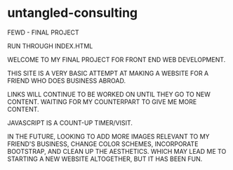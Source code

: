 # untangled-consulting
FEWD - FINAL PROJECT

RUN THROUGH INDEX.HTML

WELCOME TO MY FINAL PROJECT FOR FRONT END WEB DEVELOPMENT.

THIS SITE IS A VERY BASIC ATTEMPT AT MAKING A WEBSITE FOR A FRIEND WHO DOES BUSINESS ABROAD.

LINKS WILL CONTINUE TO BE WORKED ON UNTIL THEY GO TO NEW CONTENT. WAITING FOR MY COUNTERPART TO GIVE ME MORE CONTENT.

JAVASCRIPT IS A COUNT-UP TIMER/VISIT.



IN THE FUTURE, LOOKING TO ADD MORE IMAGES RELEVANT TO MY FRIEND'S BUSINESS, CHANGE COLOR SCHEMES,
INCORPORATE BOOTSTRAP, AND CLEAN UP THE AESTHETICS. WHICH MAY LEAD ME TO STARTING A NEW WEBSITE ALTOGETHER,
BUT IT HAS BEEN FUN.
